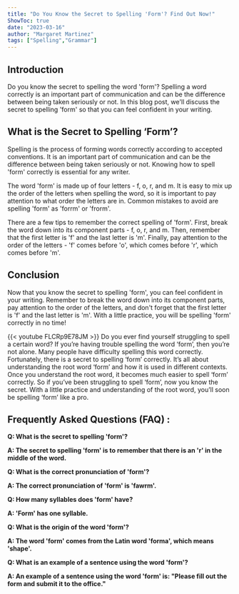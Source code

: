 ```yaml
---
title: "Do You Know the Secret to Spelling 'Form'? Find Out Now!"
ShowToc: true 
date: "2023-03-16"
author: "Margaret Martinez" 
tags: ["Spelling","Grammar"]
---
```

## Introduction
Do you know the secret to spelling the word 'form'? Spelling a word correctly is an important part of communication and can be the difference between being taken seriously or not. In this blog post, we'll discuss the secret to spelling 'form' so that you can feel confident in your writing. 

## What is the Secret to Spelling ‘Form’?
Spelling is the process of forming words correctly according to accepted conventions. It is an important part of communication and can be the difference between being taken seriously or not. Knowing how to spell 'form' correctly is essential for any writer. 

The word 'form' is made up of four letters - f, o, r, and m. It is easy to mix up the order of the letters when spelling the word, so it is important to pay attention to what order the letters are in. Common mistakes to avoid are spelling 'form' as 'forrm' or 'frorm'. 

There are a few tips to remember the correct spelling of 'form'. First, break the word down into its component parts - f, o, r, and m. Then, remember that the first letter is 'f' and the last letter is 'm'. Finally, pay attention to the order of the letters - 'f' comes before 'o', which comes before 'r', which comes before 'm'. 

## Conclusion
Now that you know the secret to spelling 'form', you can feel confident in your writing. Remember to break the word down into its component parts, pay attention to the order of the letters, and don't forget that the first letter is 'f' and the last letter is 'm'. With a little practice, you will be spelling 'form' correctly in no time!

{{< youtube FLCRp9E78JM >}} 
Do you ever find yourself struggling to spell a certain word? If you’re having trouble spelling the word ‘form’, then you’re not alone. Many people have difficulty spelling this word correctly. Fortunately, there is a secret to spelling ‘form’ correctly. It’s all about understanding the root word ‘form’ and how it is used in different contexts. Once you understand the root word, it becomes much easier to spell ‘form’ correctly. So if you’ve been struggling to spell ‘form’, now you know the secret. With a little practice and understanding of the root word, you’ll soon be spelling ‘form’ like a pro.

## Frequently Asked Questions (FAQ) :
**Q: What is the secret to spelling 'form'?**

**A: The secret to spelling 'form' is to remember that there is an 'r' in the middle of the word.**

**Q: What is the correct pronunciation of 'form'?**

**A: The correct pronunciation of 'form' is 'fawrm'.**

**Q: How many syllables does 'form' have?**

**A: 'Form' has one syllable.**

**Q: What is the origin of the word 'form'?**

**A: The word 'form' comes from the Latin word 'forma', which means 'shape'.**

**Q: What is an example of a sentence using the word 'form'?**

**A: An example of a sentence using the word 'form' is: "Please fill out the form and submit it to the office."**





